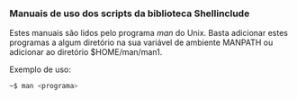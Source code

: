 ### Manuais de uso dos scripts da biblioteca Shellinclude

Estes manuais são lidos pelo programa _man_ do Unix. Basta adicionar estes programas a algum diretório na sua variável de ambiente MANPATH ou adicionar ao diretório $HOME/man/man1.

Exemplo de uso:

```sh
~$ man <programa>
```
